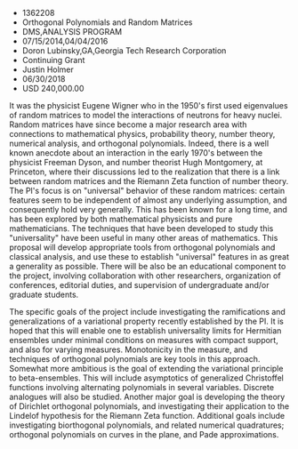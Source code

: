
* 1362208
* Orthogonal Polynomials and Random Matrices
* DMS,ANALYSIS PROGRAM
* 07/15/2014,04/04/2016
* Doron Lubinsky,GA,Georgia Tech Research Corporation
* Continuing Grant
* Justin Holmer
* 06/30/2018
* USD 240,000.00

It was the physicist Eugene Wigner who in the 1950's first used eigenvalues of
random matrices to model the interactions of neutrons for heavy nuclei. Random
matrices have since become a major research area with connections to
mathematical physics, probability theory, number theory, numerical analysis, and
orthogonal polynomials. Indeed, there is a well known anecdote about an
interaction in the early 1970's between the physicist Freeman Dyson, and number
theorist Hugh Montgomery, at Princeton, where their discussions led to the
realization that there is a link between random matrices and the Riemann Zeta
function of number theory. The PI's focus is on "universal" behavior of these
random matrices: certain features seem to be independent of almost any
underlying assumption, and consequently hold very generally. This has been known
for a long time, and has been explored by both mathematical physicists and pure
mathematicians. The techniques that have been developed to study this
"universality" have been useful in many other areas of mathematics. This
proposal will develop appropriate tools from orthogonal polynomials and
classical analysis, and use these to establish "universal" features in as great
a generality as possible. There will be also be an educational component to the
project, involving collaboration with other researchers, organization of
conferences, editorial duties, and supervision of undergraduate and/or graduate
students.

The specific goals of the project include investigating the ramifications and
generalizations of a variational property recently established by the PI. It is
hoped that this will enable one to establish universality limits for Hermitian
ensembles under minimal conditions on measures with compact support, and also
for varying measures. Monotonicity in the measure, and techniques of orthogonal
polynomials are key tools in this approach. Somewhat more ambitious is the goal
of extending the variational principle to beta-ensembles. This will include
asymptotics of generalized Christoffel functions involving alternating
polynomials in several variables. Discrete analogues will also be studied.
Another major goal is developing the theory of Dirichlet orthogonal polynomials,
and investigating their application to the Lindelof hypothesis for the Riemann
Zeta function. Additional goals include investigating biorthogonal polynomials,
and related numerical quadratures; orthogonal polynomials on curves in the
plane, and Pade approximations.
